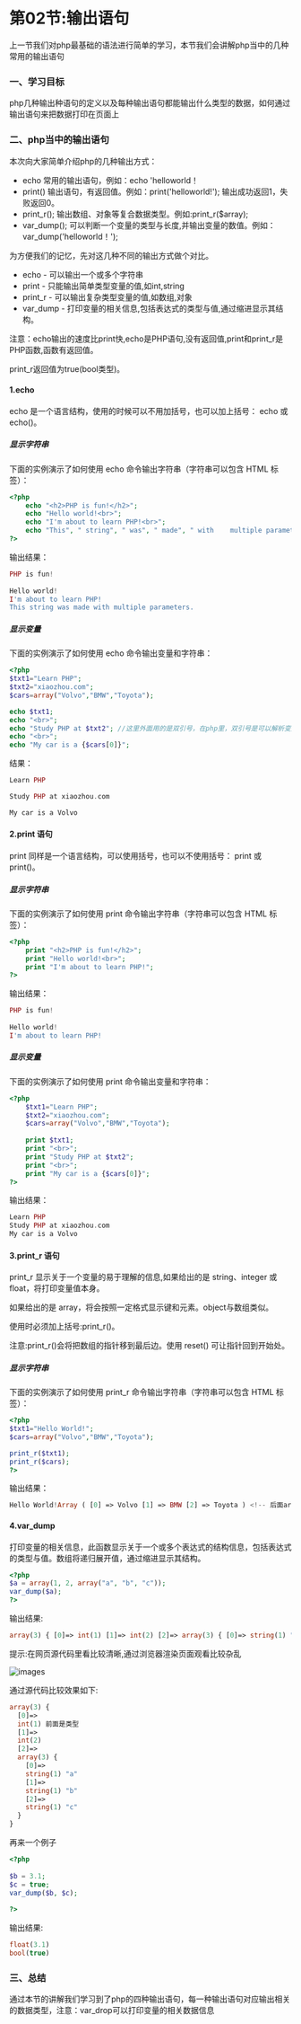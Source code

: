 # 第02节:输出语句
上一节我们对php最基础的语法进行简单的学习，本节我们会讲解php当中的几种常用的输出语句

### 一、学习目标
php几种输出种语句的定义以及每种输出语句都能输出什么类型的数据，如何通过输出语句来把数据打印在页面上

### 二、php当中的输出语句
本次向大家简单介绍php的几种输出方式：

* echo 常用的输出语句，例如：echo 'helloworld！
* print() 输出语句，有返回值。例如：print('helloworld!'); 输出成功返回1，失败返回0。
* print_r(); 输出数组、对象等复合数据类型。例如:print_r($array);
* var_dump(); 可以判断一个变量的类型与长度,并输出变量的数值。例如：var_dump('helloworld！');

为方便我们的记忆，先对这几种不同的输出方式做个对比。

* echo   - 可以输出一个或多个字符串
* print   - 只能输出简单类型变量的值,如int,string
* print_r - 可以输出复杂类型变量的值,如数组,对象
* var_dump - 打印变量的相关信息,包括表达式的类型与值,通过缩进显示其结构。

注意：echo输出的速度比print快,echo是PHP语句,没有返回值,print和print_r是PHP函数,函数有返回值。

print_r返回值为true(bool类型)。

#### 1.echo
echo 是一个语言结构，使用的时候可以不用加括号，也可以加上括号： echo 或 echo()。

##### 显示字符串

下面的实例演示了如何使用 echo 命令输出字符串（字符串可以包含 HTML 标签）：

``` php
<?php
    echo "<h2>PHP is fun!</h2>";
    echo "Hello world!<br>";
    echo "I'm about to learn PHP!<br>";
    echo "This", " string", " was", " made", " with    multiple parameters.";
?>

```

输出结果：

``` php
PHP is fun!
 
Hello world!
I'm about to learn PHP!
This string was made with multiple parameters.
```

##### 显示变量

下面的实例演示了如何使用 echo 命令输出变量和字符串：

``` php
<?php
$txt1="Learn PHP";
$txt2="xiaozhou.com";
$cars=array("Volvo","BMW","Toyota");

echo $txt1;
echo "<br>";
echo "Study PHP at $txt2"; //这里外面用的是双引号，在php里，双引号是可以解析变量的
echo "<br>";
echo "My car is a {$cars[0]}";
```

结果：

``` php
Learn PHP

Study PHP at xiaozhou.com

My car is a Volvo
```

#### 2.print 语句
print 同样是一个语言结构，可以使用括号，也可以不使用括号： print 或 print()。

##### 显示字符串

下面的实例演示了如何使用 print 命令输出字符串（字符串可以包含 HTML 标签）：

``` php
<?php
    print "<h2>PHP is fun!</h2>";
    print "Hello world!<br>";
    print "I'm about to learn PHP!";
?>
```

输出结果：

``` php
PHP is fun!
 
Hello world!
I'm about to learn PHP!
```

##### 显示变量
下面的实例演示了如何使用 print 命令输出变量和字符串：
``` php
<?php
    $txt1="Learn PHP";
    $txt2="xiaozhou.com";
    $cars=array("Volvo","BMW","Toyota");
    
    print $txt1;
    print "<br>";
    print "Study PHP at $txt2";
    print "<br>";
    print "My car is a {$cars[0]}";
?>
```

输出结果：

``` php
Learn PHP
Study PHP at xiaozhou.com
My car is a Volvo
```

#### 3.print_r 语句
print_r 显示关于一个变量的易于理解的信息,如果给出的是 string、integer 或 float，将打印变量值本身。

如果给出的是 array，将会按照一定格式显示键和元素。object与数组类似。

使用时必须加上括号:print_r()。

注意:print_r()会将把数组的指针移到最后边。使用 reset() 可让指针回到开始处。

##### 显示字符串
下面的实例演示了如何使用 print_r 命令输出字符串（字符串可以包含 HTML 标签）：

``` php
<?php
$txt1="Hello World!";
$cars=array("Volvo","BMW","Toyota");

print_r($txt1);
print_r($cars);
?>
```

输出结果：

``` php
Hello World!Array ( [0] => Volvo [1] => BMW [2] => Toyota ) <!-- 后面array是打印的$cars数组 -->
```

#### 4.var_dump
打印变量的相关信息，此函数显示关于一个或多个表达式的结构信息，包括表达式的类型与值。数组将递归展开值，通过缩进显示其结构。

``` php
<?php
$a = array(1, 2, array("a", "b", "c"));
var_dump($a);
?>
```

输出结果:

``` php
array(3) { [0]=> int(1) [1]=> int(2) [2]=> array(3) { [0]=> string(1) "a" [1]=> string(1) "b" [2]=> string(1) "c" } }
```

提示:在网页源代码里看比较清晰,通过浏览器渲染页面观看比较杂乱

![images](../images/0202_image.png)

通过源代码比较效果如下:

``` php
array(3) {
  [0]=>
  int(1) 前面是类型
  [1]=>
  int(2)
  [2]=>
  array(3) {
    [0]=>
    string(1) "a"
    [1]=>
    string(1) "b"
    [2]=>
    string(1) "c"
  }
}
```

再来一个例子

``` php
<?php
 
$b = 3.1;
$c = true;
var_dump($b, $c);
 
?>
``` 

输出结果:

``` php
float(3.1)
bool(true)
```

### 三、总结
通过本节的讲解我们学习到了php的四种输出语句，每一种输出语句对应输出相关的数据类型，注意：var_drop可以打印变量的相关数据信息